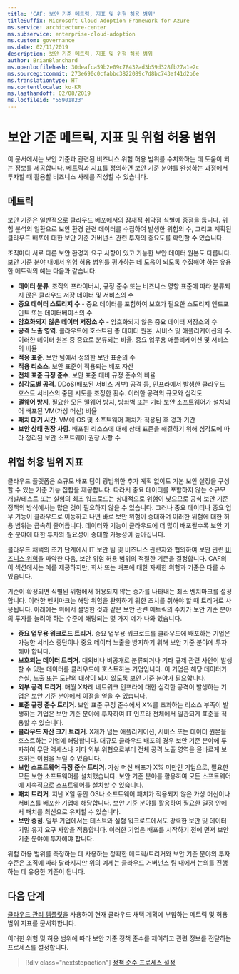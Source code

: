 ```yaml
---
title: 'CAF: 보안 기준 메트릭, 지표 및 위험 허용 범위'
titleSuffix: Microsoft Cloud Adoption Framework for Azure
ms.service: architecture-center
ms.subservice: enterprise-cloud-adoption
ms.custom: governance
ms.date: 02/11/2019
description: 보안 기준 메트릭, 지표 및 위험 허용 범위
author: BrianBlanchard
ms.openlocfilehash: 30deafca59b2e09c78432ad3b59d328fb27a1e2c
ms.sourcegitcommit: 273e690c0cfabbc3822089c7d8bc743ef41d2b6e
ms.translationtype: HT
ms.contentlocale: ko-KR
ms.lasthandoff: 02/08/2019
ms.locfileid: "55901823"
---
```

# <a name="security-baseline-metrics-indicators-and-risk-tolerance"></a>보안 기준 메트릭, 지표 및 위험 허용 범위

이 문서에서는 보안 기준과 관련된 비즈니스 위험 허용 범위를 수치화하는 데 도움이 되는 정보를 제공합니다. 메트릭과 지표를 정의하면 보안 기준 분야를 완성하는 과정에서 투자할 때 활용할 비즈니스 사례를 작성할 수 있습니다.

## <a name="metrics"></a>메트릭

보안 기준은 일반적으로 클라우드 배포에서의 잠재적 취약점 식별에 중점을 둡니다. 위험 분석의 일환으로 보안 환경 관련 데이터를 수집하여 발생한 위험의 수, 그리고 계획된 클라우드 배포에 대한 보안 기준 거버넌스 관련 투자의 중요도를 확인할 수 있습니다.

조직마다 서로 다른 보안 환경과 요구 사항이 있고 가능한 보안 데이터 원본도 다릅니다. 보안 기준 분야 내에서 위험 허용 범위를 평가하는 데 도움이 되도록 수집해야 하는 유용한 메트릭의 예는 다음과 같습니다.

- **데이터 분류**. 조직의 프라이버시, 규정 준수 또는 비즈니스 영향 표준에 따라 분류되지 않은 클라우드 저장 데이터 및 서비스의 수
- **중요 데이터 스토리지 수** - 중요 데이터를 포함하여 보호가 필요한 스토리지 엔드포인트 또는 데이터베이스의 수
- **암호화되지 않은 데이터 저장소 수** - 암호화되지 않은 중요 데이터 저장소의 수
- **공격 노출 영역**. 클라우드에 호스트된 총 데이터 원본, 서비스 및 애플리케이션의 수. 이러한 데이터 원본 중 중요로 분류되는 비율. 중요 업무용 애플리케이션 및 서비스의 비율
- **적용 표준**. 보안 팀에서 정의한 보안 표준의 수
- **적용 리소스**. 보안 표준이 적용되는 배포 자산
- **전체 표준 규정 준수**. 보안 표준 대비 규정 준수의 비율
- **심각도별 공격**. DDoS(배포된 서비스 거부) 공격 등, 인프라에서 발생한 클라우드 호스트 서비스의 중단 시도를 조정한 횟수. 이러한 공격의 규모와 심각도
- **맬웨어 방지**. 필요한 모든 맬웨어 방지, 방화벽 또는 기타 보안 소프트웨어가 설치되어 배포된 VM(가상 머신) 비율
- **패치 대기 시간**. VM에 OS 및 소프트웨어 패치가 적용된 후 경과 기간
- **보안 상태 권장 사항**. 배포된 리소스에 대해 상태 표준을 해결하기 위해 심각도에 따라 정리된 보안 소프트웨어 권장 사항 수

## <a name="risk-tolerance-indicators"></a>위험 허용 범위 지표

클라우드 플랫폼은 소규모 배포 팀이 광범위한 추가 계획 없이도 기본 보안 설정을 구성할 수 있는 기준 기능 집합을 제공합니다. 따라서 중요 데이터를 포함하지 않는 소규모 개발/테스트 또는 실험의 최초 워크로드는 상대적으로 위험이 낮으므로 공식 보안 기준 정책의 방식에서는 많은 것이 필요하지 않을 수 있습니다. 그러나 중요 데이터나 중요 업무 기능이 클라우드로 이동하고 나면 바로 보안 위험이 증대하며 이러한 위험에 대한 허용 범위는 급속히 줄어듭니다. 데이터와 기능이 클라우드에 더 많이 배포될수록 보안 기준 분야에 대한 투자의 필요성이 증대할 가능성이 높아집니다.

클라우드 채택의 초기 단계에서 IT 보안 팀 및 비즈니스 관련자와 협의하여 보안 관련 [비즈니스 위험](business-risks.md)을 파악한 다음, 보안 위험 허용 범위의 적절한 기준을 결정합니다. CAF의 이 섹션에서는 예를 제공하지만, 회사 또는 배포에 대한 자세한 위험과 기준은 다를 수 있습니다.

기준이 확정되면 식별된 위험에서 허용되지 않는 증가를 나타내는 최소 벤치마크를 설정합니다. 이러한 벤치마크는 해당 위험을 완화하기 위한 조치를 취해야 할 때 트리거로 사용됩니다. 아래에는 위에서 설명한 것과 같은 보안 관련 메트릭의 수치가 보안 기준 분야의 투자를 늘려야 하는 수준에 해당되는 몇 가지 예가 나와 있습니다.

- **중요 업무용 워크로드 트리거**. 중요 업무용 워크로드를 클라우드에 배포하는 기업은 가능한 서비스 중단이나 중요 데이터 노출을 방지하기 위해 보안 기준 분야에 투자해야 합니다.
- **보호되는 데이터 트리거**. 대외비나 비공개로 분류되거나 기타 규제 관련 사안이 발생할 수 있는 데이터를 클라우드에 호스트하는 기업입니다. 이 기업은 해당 데이터가 손실, 노출 또는 도난의 대상이 되지 않도록 보안 기준 분야가 필요합니다.
- **외부 공격 트리거**. 매월 X차례 네트워크 인프라에 대한 심각한 공격이 발생하는 기업은 보안 기준 분야에서 이점을 얻을 수 있습니다.  
- **표준 규정 준수 트리거**. 보안 표준 규정 준수에서 X%를 초과하는 리소스 부족이 발생하는 기업은 보안 기준 분야에 투자하여 IT 인프라 전체에서 일관되게 표준을 적용할 수 있습니다.
- **클라우드 자산 크기 트리거**. X개가 넘는 애플리케이션, 서비스 또는 데이터 원본을 호스트하는 기업에 해당합니다. 대규모 클라우드 배포의 경우 보안 기준 분야에 투자하여 무단 액세스나 기타 외부 위협으로부터 전체 공격 노출 영역을 올바르게 보호하는 이점을 누릴 수 있습니다.
- **보안 소프트웨어 규정 준수 트리거**. 가상 머신 배포가 X% 미만인 기업으로, 필요한 모든 보안 소프트웨어를 설치했습니다. 보안 기준 분야를 활용하여 모든 소프트웨어에 지속적으로 소프트웨어를 설치할 수 있습니다.
- **패치 트리거**. 지난 X일 동안 OS나 소프트웨어 패치가 적용되지 않은 가상 머신이나 서비스를 배포한 기업에 해당합니다. 보안 기준 분야를 활용하여 필요한 일정 안에서 패치를 최신으로 유지할 수 있습니다.
- **보안 중점**. 일부 기업에서는 테스트와 실험 워크로드에서도 강력한 보안 및 데이터 기밀 유지 요구 사항을 적용합니다. 이러한 기업은 배포를 시작하기 전에 먼저 보안 기준 분야에 투자해야 합니다.

위험 허용 범위를 측정하는 데 사용하는 정확한 메트릭/트리거와 보안 기준 분야의 투자 수준은 조직에 따라 달라지지만 위의 예제는 클라우드 거버넌스 팀 내에서 논의를 진행하는 데 유용한 기준이 됩니다.  

## <a name="next-steps"></a>다음 단계

[클라우드 관리 템플릿](./template.md)을 사용하여 현재 클라우드 채택 계획에 부합하는 메트릭 및 허용 범위 지표를 문서화합니다.

이러한 위험 및 허용 범위에 따라 보안 기준 정책 준수를 제어하고 관련 정보를 전달하는 프로세스를 설정합니다.

> [!div class="nextstepaction"]
> [정책 준수 프로세스 설정](compliance-processes.md)
